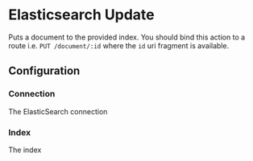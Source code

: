 
# Elasticsearch Update

Puts a document to the provided index. You should bind this action to a route i.e. `PUT /document/:id` where the `id`
uri fragment is available.

## Configuration

### Connection

The ElasticSearch connection

### Index

The index
